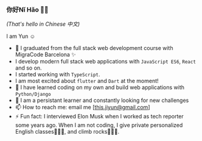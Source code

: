### 你好Nǐ Hǎo 👋🏼
*(That's hello in Chinese 中文)* 

I am Yun :relaxed:

- 🌱 I graduated from the full stack web development course with MigraCode Barcelona :sparkles:
- I develop modern full stack web applications with `JavaScript ES6`, `React` and so on.
- I started working with `TypeScript`.
- I am most excited about `flutter` and `Dart` at the moment!
- :rocket: I have learned coding on my own and build web applications with `Python/Django`
- :purple_heart: I am a persistant learner and constantly looking for new challenges
- 📫 How to reach me: email me [this.jiyun@gmail.com]
- ⚡ Fun fact: I interviewed Elon Musk when I worked as tech reporter some years ago. When I am not coding, I give private personalized English classes👩🏻‍🏫, and climb rocks🧗🏻‍♀️. 
